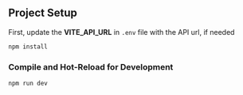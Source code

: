 ## Project Setup

First, update the **VITE_API_URL** in `.env` file with the API url, if needed

```sh
npm install
```

### Compile and Hot-Reload for Development

```sh
npm run dev
```
